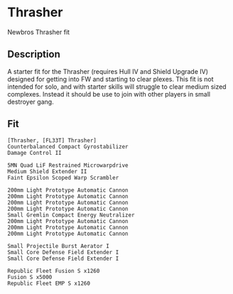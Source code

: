 # Thrasher

Newbros Thrasher fit


## Description

A starter fit for the Thrasher (requires Hull IV and Shield Upgrade IV) designed for getting into FW and starting to clear plexes. This fit is not intended for solo, and with starter skills will struggle to clear medium sized complexes. Instead it should be use to join with other players in small destroyer gang.


## Fit

```
[Thrasher, [FL33T] Thrasher]
Counterbalanced Compact Gyrostabilizer
Damage Control II

5MN Quad LiF Restrained Microwarpdrive
Medium Shield Extender II
Faint Epsilon Scoped Warp Scrambler

200mm Light Prototype Automatic Cannon
200mm Light Prototype Automatic Cannon
200mm Light Prototype Automatic Cannon
200mm Light Prototype Automatic Cannon
Small Gremlin Compact Energy Neutralizer
200mm Light Prototype Automatic Cannon
200mm Light Prototype Automatic Cannon
200mm Light Prototype Automatic Cannon

Small Projectile Burst Aerator I
Small Core Defense Field Extender I
Small Core Defense Field Extender I

Republic Fleet Fusion S x1260
Fusion S x5000
Republic Fleet EMP S x1260
```